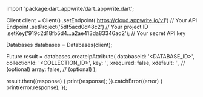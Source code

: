 import 'package:dart_appwrite/dart_appwrite.dart';

Client client = Client()
  .setEndpoint('https://cloud.appwrite.io/v1') // Your API Endpoint
  .setProject('5df5acd0d48c2') // Your project ID
  .setKey('919c2d18fb5d4...a2ae413da83346ad2'); // Your secret API key

Databases databases = Databases(client);

Future result = databases.createIpAttribute(
  databaseId: '<DATABASE_ID>',
  collectionId: '<COLLECTION_ID>',
  key: '',
  xrequired: false,
  xdefault: '', // (optional)
  array: false, // (optional)
);

result.then((response) {
  print(response);
}).catchError((error) {
  print(error.response);
});
